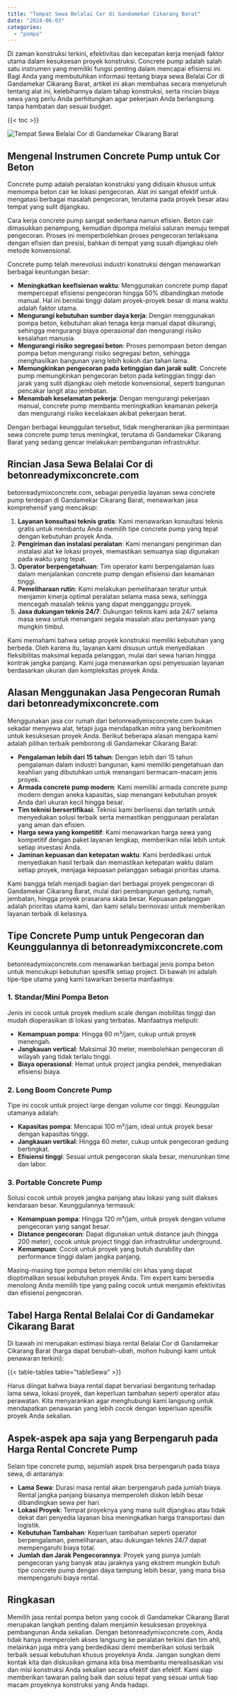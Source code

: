 ```yaml
---
title: "Tempat Sewa Belalai Cor di Gandamekar Cikarang Barat"
date: "2024-06-03"
categories: 
  - "pompa"
---
```


Di zaman konstruksi terkini, efektivitas dan kecepatan kerja menjadi faktor utama dalam kesuksesan proyek konstruksi. Concrete pump adalah salah satu instrumen yang memiliki fungsi penting dalam mencapai efisiensi ini. Bagi Anda yang membutuhkan informasi tentang biaya sewa Belalai Cor di Gandamekar Cikarang Barat, artikel ini akan membahas secara menyeluruh tentang alat ini, kelebihannya dalam tahap konstruksi, serta rincian biaya sewa yang perlu Anda perhitungkan agar pekerjaan Anda berlangsung tanpa hambatan dan sesuai budget.

{{< toc >}}

![Tempat Sewa Belalai Cor di Gandamekar Cikarang Barat](https://betoncor8.github.io/pump/concrete-pump%20(25).png)

## Mengenal Instrumen Concrete Pump untuk Cor Beton

Concrete pump adalah peralatan konstruksi yang didisain khusus untuk memompa beton cair ke lokasi pengecoran. Alat ini sangat efektif untuk mengatasi berbagai masalah pengecoran, terutama pada proyek besar atau tempat yang sulit dijangkau.

Cara kerja concrete pump sangat sederhana namun efisien. Beton cair dimasukkan penampung, kemudian dipompa melalui saluran menuju tempat pengecoran. Proses ini memperbolehkan proses pengecoran terlaksana dengan efisien dan presisi, bahkan di tempat yang susah dijangkau oleh metode konvensional.

Concrete pump telah merevolusi industri konstruksi dengan menawarkan berbagai keuntungan besar:

- **Meningkatkan keefisienan waktu**: Menggunakan concrete pump dapat mempercepat efisiensi pengecoran hingga 50% dibandingkan metode manual. Hal ini bernilai tinggi dalam proyek-proyek besar di mana waktu adalah faktor utama.
- **Mengurangi kebutuhan sumber daya kerja**: Dengan menggunakan pompa beton, kebutuhan akan tenaga kerja manual dapat dikurangi, sehingga mengurangi biaya operasional dan mengurangi risiko kesalahan manusia.
- **Mengurangi risiko segregasi beton**: Proses pemompaan beton dengan pompa beton mengurangi risiko segregasi beton, sehingga menghasilkan bangunan yang lebih kokoh dan tahan lama.
- **Memungkinkan pengecoran pada ketinggian dan jarak sulit**: Concrete pump memungkinkan pengecoran beton pada ketinggian tinggi dan jarak yang sulit dijangkau oleh metode konvensional, seperti bangunan pencakar langit atau jembatan.
- **Menambah keselamatan pekerja**: Dengan mengurangi pekerjaan manual, concrete pump membantu meningkatkan keamanan pekerja dan mengurangi risiko kecelakaan akibat pekerjaan berat.

Dengan berbagai keunggulan tersebut, tidak mengherankan jika permintaan sewa concrete pump terus meningkat, terutama di Gandamekar Cikarang Barat yang sedang gencar melakukan pembangunan infrastruktur.

## Rincian Jasa Sewa Belalai Cor di betonreadymixconcrete.com

betonreadymixconcrete.com, sebagai penyedia layanan sewa concrete pump terdepan di Gandamekar Cikarang Barat, menawarkan jasa komprehensif yang mencakup:

1. **Layanan konsultasi teknis gratis**: Kami menawarkan konsultasi teknis gratis untuk membantu Anda memilih tipe concrete pump yang tepat dengan kebutuhan proyek Anda.
2. **Pengiriman dan instalasi peralatan**: Kami menangani pengiriman dan instalasi alat ke lokasi proyek, memastikan semuanya siap digunakan pada waktu yang tepat.
3. **Operator berpengetahuan**: Tim operator kami berpengalaman luas dalam menjalankan concrete pump dengan efisiensi dan keamanan tinggi.
4. **Pemeliharaan rutin**: Kami melakukan pemeliharaan teratur untuk menjamin kinerja optimal peralatan selama masa sewa, sehingga mencegah masalah teknis yang dapat mengganggu proyek.
5. **Jasa dukungan teknis 24/7**: Dukungan teknis kami ada 24/7 selama masa sewa untuk menangani segala masalah atau pertanyaan yang mungkin timbul.

Kami memahami bahwa setiap proyek konstruksi memiliki kebutuhan yang berbeda. Oleh karena itu, layanan kami disusun untuk menyediakan fleksibilitas maksimal kepada pelanggan, mulai dari sewa harian hingga kontrak jangka panjang. Kami juga menawarkan opsi penyesuaian layanan berdasarkan ukuran dan kompleksitas proyek Anda.

## Alasan Menggunakan Jasa Pengecoran Rumah dari betonreadymixconcrete.com

Menggunakan jasa cor rumah dari betonreadymixconcrete.com bukan sekadar menyewa alat, tetapi juga mendapatkan mitra yang berkomitmen untuk kesuksesan proyek Anda. Berikut beberapa alasan mengapa kami adalah pilihan terbaik pemborong di Gandamekar Cikarang Barat:

- **Pengalaman lebih dari 15 tahun**: Dengan lebih dari 15 tahun pengalaman dalam industri bangunan, kami memiliki pengetahuan dan keahlian yang dibutuhkan untuk menangani bermacam-macam jenis proyek.
- **Armada concrete pump modern**: Kami memiliki armada concrete pump modern dengan aneka kapasitas, siap menangani kebutuhan proyek Anda dari ukuran kecil hingga besar.
- **Tim teknisi bersertifikasi**: Teknisi kami berlisensi dan terlatih untuk menyediakan solusi terbaik serta memastikan penggunaan peralatan yang aman dan efisien.
- **Harga sewa yang kompetitif**: Kami menawarkan harga sewa yang kompetitif dengan paket layanan lengkap, memberikan nilai lebih untuk setiap investasi Anda.
- **Jaminan kepuasan dan ketepatan waktu**: Kami berdedikasi untuk menyediakan hasil terbaik dan memastikan ketepatan waktu dalam setiap proyek, menjaga kepuasan pelanggan sebagai prioritas utama.

Kami bangga telah menjadi bagian dari berbagai proyek pengecoran di Gandamekar Cikarang Barat, mulai dari pembangunan gedung, rumah, jembatan, hingga proyek prasarana skala besar. Kepuasan pelanggan adalah prioritas utama kami, dan kami selalu berinovasi untuk memberikan layanan terbaik di kelasnya.

## Tipe Concrete Pump untuk Pengecoran dan Keunggulannya di betonreadymixconcrete.com

betonreadymixconcrete.com menawarkan berbagai jenis pompa beton untuk mencukupi kebutuhan spesifik setiap project. Di bawah ini adalah tipe-tipe utama yang kami tawarkan beserta manfaatnya:

### 1\. Standar/Mini Pompa Beton

Jenis ini cocok untuk proyek medium scale dengan mobilitas tinggi dan mudah dioperasikan di lokasi yang terbatas. Manfaatnya meliputi:

- **Kemampuan pompa**: Hingga 60 m³/jam, cukup untuk proyek menengah.
- **Jangkauan vertical**: Maksimal 30 meter, membolehkan pengecoran di wilayah yang tidak terlalu tinggi.
- **Biaya operasional**: Hemat untuk project jangka pendek, menyediakan efisiensi biaya.

### 2\. Long Boom Concrete Pump

Tipe ini cocok untuk project large dengan volume cor tinggi. Keunggulan utamanya adalah:

- **Kapasitas pompa**: Mencapai 100 m³/jam, ideal untuk proyek besar dengan kapasitas tinggi.
- **Jangkauan vertikal**: Hingga 60 meter, cukup untuk pengecoran gedung bertingkat.
- **Efisiensi tinggi**: Sesuai untuk pengecoran skala besar, menurunkan time dan labor.

### 3\. Portable Concrete Pump

Solusi cocok untuk proyek jangka panjang atau lokasi yang sulit diakses kendaraan besar. Keunggulannya termasuk:

- **Kemampuan pompa**: Hingga 120 m³/jam, untuk proyek dengan volume pengecoran yang sangat besar.
- **Distance pengecoran**: Dapat digunakan untuk distance jauh (hingga 200 meter), cocok untuk project tinggi dan infrastruktur underground.
- **Kemampuan**: Cocok untuk proyek yang butuh durability dan performance tinggi dalam jangka panjang.

Masing-masing tipe pompa beton memiliki ciri khas yang dapat dioptimalkan sesuai kebutuhan proyek Anda. Tim expert kami bersedia menolong Anda memilih tipe yang paling cocok untuk menjamin efektivitas dan efisiensi pengecoran.

## Tabel Harga Rental Belalai Cor di Gandamekar Cikarang Barat

Di bawah ini merupakan estimasi biaya rental Belalai Cor di Gandamekar Cikarang Barat (harga dapat berubah-ubah, mohon hubungi kami untuk penawaran terkini):

{{< table-tables table="tableSewa" >}}

Harus diingat bahwa biaya rental dapat bervariasi bergantung terhadap lama sewa, lokasi proyek, dan keperluan tambahan seperti operator atau perawatan. Kita menyarankan agar menghubungi kami langsung untuk mendapatkan penawaran yang lebih cocok dengan keperluan spesifik proyek Anda sekalian.

## Aspek-aspek apa saja yang Berpengaruh pada Harga Rental Concrete Pump

Selain tipe concrete pump, sejumlah aspek bisa berpengaruh pada biaya sewa, di antaranya:

- **Lama Sewa**: Durasi masa rental akan berpengaruh pada jumlah biaya. Rental jangka panjang biasanya memperoleh diskon lebih besar dibandingkan sewa per hari.
- **Lokasi Proyek**: Tempat proyeknya yang mana sulit dijangkau atau tidak dekat dari penyedia layanan bisa meningkatkan harga transportasi dan logistik.
- **Kebutuhan Tambahan**: Keperluan tambahan seperti operator berpengalaman, pemeliharaan, atau dukungan teknis 24/7 dapat mempengaruhi biaya total.
- **Jumlah dan Jarak Pengecorannya**: Proyek yang punya jumlah pengecoran yang banyak atau jaraknya yang ekstrem mungkin butuh tipe concrete pump dengan daya tampung lebih besar, yang mana bisa mempengaruhi biaya rental.

## Ringkasan

Memilih jasa rental pompa beton yang cocok di Gandamekar Cikarang Barat merupakan langkah penting dalam menjamin kesuksesan proyeknya pembangunan Anda sekalian. Dengan betonreadymixconcrete.com, Anda tidak hanya memperoleh akses langsung ke peralatan terkini dan tim ahli, melainkan juga mitra yang berdedikasi demi memberikan solusi terbaik terbaik sesuai kebutuhan khusus proyeknya Anda. Jangan sungkan demi kontak kita dan diskusikan gimana kita bisa membantu merealisasikan visi dan misi konstruksi Anda sekalian secara efektif dan efektif. Kami siap memberikan tawaran paling baik dan solusi tepat yang sesuai untuk tiap macam proyeknya konstruksi yang Anda hadapi.
